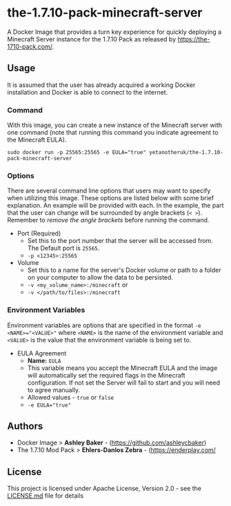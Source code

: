 
# the-1.7.10-pack-minecraft-server
A Docker Image that provides a turn key experience for quickly deploying a Minecraft Server instance for the 1.7.10 Pack as released by https://the-1710-pack.com/.

## Usage
It is assumed that the user has already acquired a working Docker installation and Docker is able to connect to the internet.

### Command
With this image, you can create a new instance of the Minecraft server with one command (note that running this command you indicate agreement to the Minecraft EULA).

```sudo docker run -p 25565:25565 -e EULA="true" yetanotheruk/the-1.7.10-pack-minecraft-server```


### Options
There are several command line options that users may want to specify when utilizing this image. These options are listed below with some brief explanation. An example will be provided with each. In the example, the part that the user can change will be surrounded by angle brackets (`< >`). Remember to *remove the angle brackets* before running the command.
- Port (Required)
  - Set this to the port number that the server will be accessed from. The Default port is `25565`. 
  - `-p <12345>:25565`
- Volume
  - Set this to a name for the server's Docker volume or path to a folder on your computer to allow the data to be persisted.
  - `-v <my_volume_name>:/minecraft` or
  - `-v </path/to/files>:/minecraft`

### Environment Variables
Environment variables are options that are specified in the format `-e <NAME>="<VALUE>"` where `<NAME>` is the name of the environment variable and `<VALUE>` is the value that the environment variable is being set to.
- EULA Agreement
  - **Name:** `EULA`
  - This variable means you accept the Minecraft EULA and the image will automatically set the required flags in the Minecraft configuration. If not set the Server will fail to start and you will need to agree manually. 
  - Allowed values - `true` or `false`
  - `-e EULA="true"`

## Authors

* Docker Image > **Ashley Baker** - (https://github.com/ashleycbaker)
* The 1.7.10 Mod Pack > **Ehlers-Danlos Zebra** - (https://enderplay.com/ 

## License

This project is licensed under Apache License, Version 2.0 - see the [LICENSE.md](LICENSE.md) file for details
